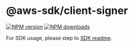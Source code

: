 # @aws-sdk/client-signer

[![NPM version](https://img.shields.io/npm/v/@aws-sdk/client-signer/latest.svg)](https://www.npmjs.com/package/@aws-sdk/client-signer)
[![NPM downloads](https://img.shields.io/npm/dm/@aws-sdk/client-signer.svg)](https://www.npmjs.com/package/@aws-sdk/client-signer)

For SDK usage, please step to [SDK readme](https://github.com/aws/aws-sdk-js-v3).
